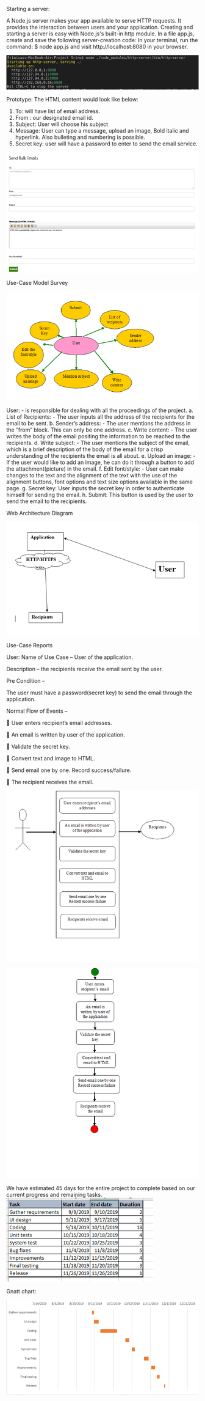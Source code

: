 Starting a server:

A Node.js server makes your app available to serve HTTP requests. It provides the interaction between users and your application.
Creating and starting a server is easy with Node.js's built-in http module.
In a file app.js, create and save the following server-creation code:
In your terminal, run the command:
$ node app.js
and visit http://localhost:8080 in your browser.

![](screenshots/serverstart.jpeg)

Prototype:
The HTML content would look like below:
1)	To: will have list of email address.
2)	From : our designated email id.
3)	Subject: User will choose his subject
4)	Message: User can type a message, upload an image, Bold italic and hyperlink. Also bulleting and numbering is possible.
5)	Secret key: user will have a password to enter to send the email service.

![](screenshots/prototype.png)

Use-Case Model Survey

![](screenshots/model.png)

User: - is responsible for dealing with all the proceedings of the project.
a.	List of Recipients: - The user inputs all the address of the recipients for the email to be sent. 
b.	Sender’s address: - The user mentions the address in the “from” block. This can only be one address.
c.	Write content: - The user writes the body of the email positing the information to be reached to the recipients.
d.	Write subject: - The user mentions the subject of the email, which is a brief description of the body of the email for a crisp understanding of the recipients the email is all about.
e.	Upload an image: - If the user would like to add an image, he can do it through a button to add the attachment(picture) in the email. 
f.	Edit font/style: - User can make changes to the text and the alignment of the text with the use of the alignment buttons, font options and text size options available in the same page.
g.	Secret key: User inputs the secret key in order to authenticate himself for sending the email.
h.	Submit: This button is used by the user to send the email to the recipients.

Web Architecture Diagram

![web architecture diagram](screenshots/webarchitecture.PNG)


Use-Case Reports

User:
Name of Use Case – User of the application.

Description – the recipients receive the email sent by the user.

Pre Condition –

The user must have a password(secret key) to send the email through the application.

Normal Flow of Events – 

	User enters recipient’s email addresses.

	An email is written by user of the application.
	
	Validate the secret key.

	Convert text and image to HTML.

	Send email one by one. Record success/failure.

	The recipient receives the email.

![Use case diagram](screenshots/usecase.png)

![workflow diagram](screenshots/workflow.png)


We have estimated 45 days for the entire project to complete based on our current progress and remaining tasks.
![](screenshots/tasks.png)

Gnatt chart:

![](screenshots/gantt.PNG)
